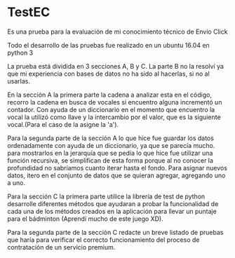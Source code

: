 # TestEC
Es una prueba para la evaluación de mi conocimiento técnico de Envio Click

Todo el desarrollo de las pruebas fue realizado en un ubuntu 16.04 en python 3

La prueba está dividida en 3 secciones A, B y C. La parte B no la resolví ya que mi experiencia con bases de datos no ha sido al hacerlas, si no al usarlas.

En la sección A la primera parte la cadena a analizar esta en el código, recorro la cadena en busca de vocales si encuentro alguna incrementó un contador. Con ayuda de un diccionario en el momento que encuentro la vocal la utilizó como llave y la intercambio por el valor, que es la siguiente vocal.(Para el caso de la asigne la 'a').

Para la segunda parte de la sección A lo que hice fue guardar los datos ordenadamente con ayuda de un diccionario, ya que se parecía mucho. para mostrarlos en la jerarquía que se pedía lo que hice fue utilizar una función recursiva, se simplifican de esta forma porque al no conocer la profundidad no sabríamos cuanto iterar hasta el fondo. Para asignar nuevos datos, itero en el conjunto de datos que se quieran agregar, agregando uno a uno.

Para la sección C la primera parte utilice la librería de test de python desarrolle diferentes métodos que ayudaran a probar la funcionalidad de cada una de los métodos creados en la aplicación para llevar un puntaje para el bádminton (Aprendí mucho de este juego XD). 

Para la segunda parte de la sección C redacte un breve listado de pruebas que haría para verificar el correcto funcionamiento del proceso de contratación de un servicio premium.
